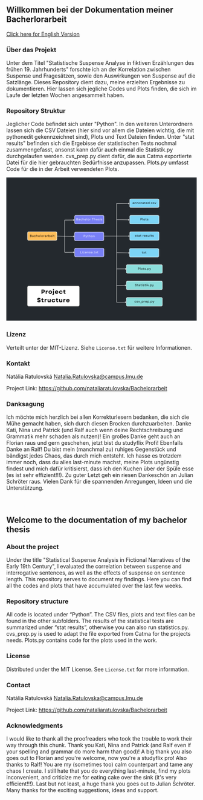 ## Willkommen bei der Dokumentation meiner Bacherlorarbeit

<p align="left"><a href="#readme-english">Click here for English Version</a></p>

### Über das Projekt
Unter dem Titel "Statistische Suspense Analyse in fiktiven Erzählungen des frühen 19. Jahrhunderts" forschte ich an der Korrelation zwischen Suspense und Fragesätzen, sowie den Auswirkungen von Suspense auf die Satzlänge.
Dieses Repository dient dazu, meine erzielten Ergebnisse zu dokumentieren. Hier lassen sich jegliche Codes und Plots finden, die sich im Laufe der letzten Wochen angesammelt haben.

### Repository Struktur
Jeglicher Code befindet sich unter "Python". In den weiteren Unterordnern lassen sich die CSV Dateien (hier sind vor allem die Dateien wichtig, die mit pythonedit gekennzeichnet sind), Plots und Text Dateien finden.
Unter "stat results" befinden sich die Ergebisse der statistischen Tests nochmal zusammengefasst, ansonst kann dafür auch einmal die Statistik.py durchgelaufen werden.
cvs_prep.py dient dafür, die aus Catma exportierte Datei für die hier gebrauchten Bedürfnisse anzupassen. Plots.py umfasst Code für die in der Arbeit verwendeten Plots.

![Dateistruktur](Python/Plots/flowchart%20project.png)


### Lizenz
Verteilt unter der MIT-Lizenz. Siehe `License.txt` für weitere Informationen.

### Kontakt
Natália Ratulovská
Natalia.Ratulovska@campus.lmu.de

Project Link: https://github.com/nataliaratulovska/Bachelorarbeit

### Danksagung
Ich möchte mich herzlich bei allen Korrekturlesern bedanken, die sich die Mühe gemacht haben, sich durch diesen Brocken durchzuarbeiten.
Danke Kati, Nina und Patrick (und Ralf auch wenn deine Rechtschreibung und Grammatik mehr schaden als nutzen)!
Ein großes Danke geht auch an Florian raus und gern geschehen, jetzt bist du studyflix Profi!
Ebenfalls Danke an Ralf! Du bist mein (manchmal zu) ruhiges Gegenstück und bändigst jedes Chaos, das durch mich entsteht. Ich hasse es trotzdem immer noch, dass du alles last-minute machst, meine Plots ungünstig findest und mich dafür kritisierst, dass ich den Kuchen über der Spüle esse (es ist sehr effizient!!!).
Zu guter Letzt geh ein riesen Dankeschön an Julian Schröter raus. Vielen Dank für die spannenden Anregungen, Ideen und die Unterstützung.
\
\
\
<a name="readme-english"></a>
## Welcome to the documentation of my bachelor thesis


### About the project
Under the title "Statistical Suspense Analysis in Fictional Narratives of the Early 19th Century", I evaluated the correlation between suspense and interrogative sentences, as well as the effects of suspense on sentence length.
This repository serves to document my findings. Here you can find all the codes and plots that have accumulated over the last few weeks.

### Repository structure
All code is located under “Python”. The CSV files, plots and text files can be found in the other subfolders. The results of the statistical tests are summarized under “stat results”, otherwise you can also run statistics.py. cvs_prep.py is used to adapt the file exported from Catma for the projects needs. Plots.py contains code for the plots used in the work.

### License
Distributed under the MIT License. See `License.txt` for more information.

### Contact
Natália Ratulovská
Natalia.Ratulovska@campus.lmu.de

Project Link: https://github.com/nataliaratulovska/Bachelorarbeit

### Acknowledgments
I would like to thank all the proofreaders who took the trouble to work their way through this chunk.
Thank you Kati, Nina and Patrick (and Ralf even if your spelling and grammar do more harm than good)!
A big thank you also goes out to Florian and you're welcome, now you're a studyflix pro!
Also thanks to Ralf! You are my (sometimes too) calm counterpart and tame any chaos I create. I still hate that you do everything last-minute, find my plots inconvenient, and criticize me for eating cake over the sink (it's very efficient!!!).
Last but not least, a huge thank you goes out to Julian Schröter. Many thanks for the exciting suggestions, ideas and support.
